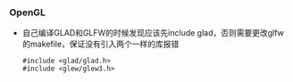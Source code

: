 ### OpenGL

* 自己编译GLAD和GLFW的时候发现应该先include glad，否则需要更改glfw的makefile，保证没有引入两个一样的库报错

  ```
  #include <glad/glad.h>
  #include <glew/glew3.h>
  ```

  